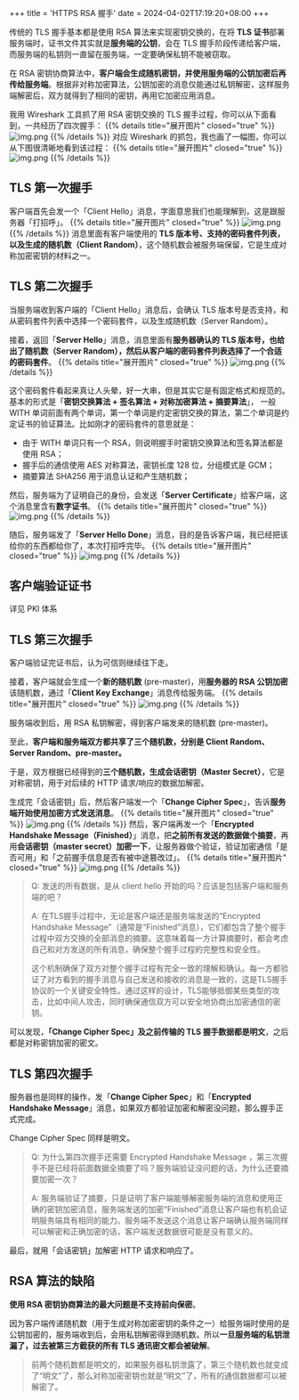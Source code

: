 +++
title = 'HTTPS RSA 握手'
date = 2024-04-02T17:19:20+08:00
+++

传统的 TLS 握手基本都是使用 RSA 算法来实现密钥交换的，在将 **TLS 证书**部署服务端时，证书文件其实就是**服务端的公钥**，会在 TLS 握手阶段传递给客户端，而服务端的私钥则一直留在服务端，一定要确保私钥不能被窃取。

在 RSA 密钥协商算法中，**客户端会生成随机密钥，并使用服务端的公钥加密后再传给服务端**。根据非对称加密算法，公钥加密的消息仅能通过私钥解密，这样服务端解密后，双方就得到了相同的密钥，再用它加密应用消息。

我用 Wireshark 工具抓了用 RSA 密钥交换的 TLS 握手过程，你可以从下面看到，一共经历了四次握手：
{{% details title="展开图片" closed="true" %}}
![img.png](/images/cs/network/HTTPS-RSA-1.png)
{{% /details %}}
对应 Wireshark 的抓包，我也画了一幅图，你可以从下图很清晰地看到该过程：
{{% details title="展开图片" closed="true" %}}
![img.png](/images/cs/network/HTTPS-RSA-2.png)
{{% /details %}}

## TLS 第一次握手
客户端首先会发一个「Client Hello」消息，字面意思我们也能理解到，这是跟服务器「打招呼」。
{{% details title="展开图片" closed="true" %}}
![img.png](/images/cs/network/HTTPS-RSA-3.png)
{{% /details %}}
消息里面有客户端使用的 **TLS 版本号、支持的密码套件列表，以及生成的随机数（Client Random）**，这个随机数会被服务端保留，它是生成对称加密密钥的材料之一。

## TLS 第二次握手
当服务端收到客户端的「Client Hello」消息后，会确认 TLS 版本号是否支持，和从密码套件列表中选择一个密码套件，以及生成随机数（Server Random）。

接着，返回「**Server Hello**」消息，消息里面有**服务器确认的 TLS 版本号，也给出了随机数（Server Random），然后从客户端的密码套件列表选择了一个合适的密码套件**。
{{% details title="展开图片" closed="true" %}}
![img.png](/images/cs/network/HTTPS-RSA-4.png)
{{% /details %}}

这个密码套件看起来真让人头晕，好一大串，但是其实它是有固定格式和规范的。基本的形式是「**密钥交换算法 + 签名算法 + 对称加密算法 + 摘要算法**」， 一般 WITH 单词前面有两个单词，第一个单词是约定密钥交换的算法，第二个单词是约定证书的验证算法。比如刚才的密码套件的意思就是：
+ 由于 WITH 单词只有一个 RSA，则说明握手时密钥交换算法和签名算法都是使用 RSA；
+ 握手后的通信使用 AES 对称算法，密钥长度 128 位，分组模式是 GCM；
+ 摘要算法 SHA256 用于消息认证和产生随机数；

然后，服务端为了证明自己的身份，会发送「**Server Certificate**」给客户端，这个消息里含有**数字证书**。
{{% details title="展开图片" closed="true" %}}
![img.png](/images/cs/network/HTTPS-RSA-5.png)
{{% /details %}}

随后，服务端发了「**Server Hello Done**」消息，目的是告诉客户端，我已经把该给你的东西都给你了，本次打招呼完毕。
{{% details title="展开图片" closed="true" %}}
![img.png](/images/cs/network/HTTPS-RSA-6.png)
{{% /details %}}

## 客户端验证证书
详见 PKI 体系

## TLS 第三次握手
客户端验证完证书后，认为可信则继续往下走。

接着，客户端就会生成一个**新的随机数** (pre-master)，用**服务器的 RSA 公钥加密**该随机数，通过「**Client Key Exchange**」消息传给服务端。
{{% details title="展开图片" closed="true" %}}
![img.png](/images/cs/network/HTTPS-RSA-7.png)
{{% /details %}}

服务端收到后，用 RSA 私钥解密，得到客户端发来的随机数 (pre-master)。

至此，**客户端和服务端双方都共享了三个随机数，分别是 Client Random、Server Random、pre-master。**

于是，双方根据已经得到的**三个随机数，生成会话密钥（Master Secret）**，它是对称密钥，用于对后续的 HTTP 请求/响应的数据加解密。

生成完「会话密钥」后，然后客户端发一个「**Change Cipher Spec**」，告诉**服务端开始使用加密方式发送消息**。
{{% details title="展开图片" closed="true" %}}
![img.png](/images/cs/network/HTTPS-RSA-8.png)
{{% /details %}}
然后，客户端再发一个「**Encrypted Handshake Message（Finished）**」消息，把**之前所有发送的数据做个摘要**，再用**会话密钥（master secret）加密一下**，让服务器做个验证，验证加密通信「是否可用」和「之前握手信息是否有被中途篡改过」。
{{% details title="展开图片" closed="true" %}}
![img.png](/images/cs/network/HTTPS-RSA-9.png)
{{% /details %}}

> Q: 发送的所有数据，是从 client hello 开始的吗？应该是包括客户端和服务端的吧？
> 
> A: 在TLS握手过程中，无论是客户端还是服务端发送的“Encrypted Handshake Message”（通常是“Finished”消息），它们都包含了整个握手过程中双方交换的全部消息的摘要。这意味着每一方计算摘要时，都会考虑自己和对方发送的所有消息，确保整个握手过程的完整性和安全性。
> 
> 这个机制确保了双方对整个握手过程有完全一致的理解和确认。每一方都验证了对方看到的握手消息与自己发送和接收的消息是一致的，这是TLS握手协议的一个关键安全特性。通过这样的设计，TLS能够抵御某些类型的攻击，比如中间人攻击，同时确保通信双方可以安全地协商出加密通信的密钥。

可以发现，**「Change Cipher Spec」及之前传输的 TLS 握手数据都是明文**，之后都是对称密钥加密的密文。

## TLS 第四次握手
服务器也是同样的操作，发「**Change Cipher Spec**」和「**Encrypted Handshake Message**」消息，如果双方都验证加密和解密没问题，那么握手正式完成。

Change Cipher Spec 同样是明文。
>Q: 为什么第四次握手还需要 Encrypted Handshake Message ，第三次握手不是已经将前面数据全摘要了吗？服务端验证没问题的话，为什么还要摘要加密一次？
> 
>A: 服务端验证了摘要，只是证明了客户端能够解密服务端的消息和使用正确的密钥加密消息，服务端发送的加密“Finished”消息让客户端也有机会证明服务端具有相同的能力。服务端不发送这个消息让客户端确认服务端同样可以解密和正确加密的话，客户端发送数据很可能是没有意义的。

最后，就用「会话密钥」加解密 HTTP 请求和响应了。

## RSA 算法的缺陷
**使用 RSA 密钥协商算法的最大问题是不支持前向保密**。

因为客户端传递随机数（用于生成对称加密密钥的条件之一）给服务端时使用的是公钥加密的，服务端收到后，会用私钥解密得到随机数。所以**一旦服务端的私钥泄漏了，过去被第三方截获的所有 TLS 通讯密文都会被破解**。
> 前两个随机数都是明文的，如果服务器私钥泄露了，第三个随机数也就变成了“明文”了，那么对称加密密钥也就是“明文”了，所有的通信数据都可以被解密了。





